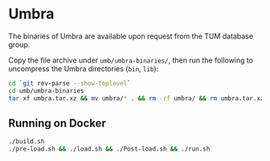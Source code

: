 # Umbra

The binaries of Umbra are available upon request from the TUM database group.

Copy the file archive under `umb/umbra-binaries/`, then run the following to uncompress the Umbra directories (`bin`, `lib`):

```bash
cd `git rev-parse --show-toplevel`
cd umb/umbra-binaries
tar xf umbra.tar.xz && mv umbra/* . && rm -rf umbra/ && rm umbra.tar.xz
```

## Running on Docker

```bash
./build.sh
./pre-load.sh && ./load.sh && ./Post-load.sh && ./run.sh
```
